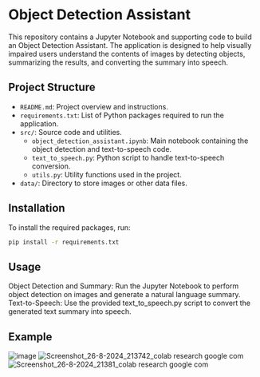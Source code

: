 # Object Detection Assistant

This repository contains a Jupyter Notebook and supporting code to build an Object Detection Assistant. The application is designed to help visually impaired users understand the contents of images by detecting objects, summarizing the results, and converting the summary into speech.

## Project Structure

- `README.md`: Project overview and instructions.
- `requirements.txt`: List of Python packages required to run the application.
- `src/`: Source code and utilities.
  - `object_detection_assistant.ipynb`: Main notebook containing the object detection and text-to-speech code.
  - `text_to_speech.py`: Python script to handle text-to-speech conversion.
  - `utils.py`: Utility functions used in the project.
- `data/`: Directory to store images or other data files.

## Installation

To install the required packages, run:

```bash
pip install -r requirements.txt
```
## Usage


Object Detection and Summary: Run the Jupyter Notebook to perform object detection on images and generate a natural language summary.
Text-to-Speech: Use the provided text_to_speech.py script to convert the generated text summary into speech.


## Example

![image](https://github.com/user-attachments/assets/13d024bc-22a3-4c83-8346-bf2d2a86e46d)
![Screenshot_26-8-2024_213742_colab research google com](https://github.com/user-attachments/assets/202b6b61-f724-4e7a-a8f9-a2cbb2f6d14b)
![Screenshot_26-8-2024_21381_colab research google com](https://github.com/user-attachments/assets/38a3e922-da4f-450f-9162-3e4569f8c7c8)
